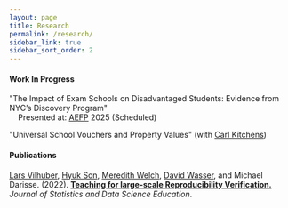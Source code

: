 ```yaml
---
layout: page
title: Research
permalink: /research/
sidebar_link: true
sidebar_sort_order: 2
---
```



#### Work In Progress

"The Impact of Exam Schools on Disadvantaged Students: Evidence from NYC’s Discovery Program" <br>
<span>
&nbsp;&nbsp;&nbsp;&nbsp;Presented at: [AEFP](https://aefpweb.org) 2025 (Scheduled)
</span>

"Universal School Vouchers and Property Values" (with [Carl Kitchens](https://sites.google.com/site/kitchct/))

#### Publications

[Lars Vilhuber](https://www.vilhuber.com/lars/), [Hyuk Son](https://hyukhson.github.io), [Meredith Welch](https://www.meredithswelch.com), [David Wasser](https://www.davidnwasser.com), and Michael Darisse. (2022). [**Teaching for large-scale Reproducibility Verification.**](https://doi.org/10.1080/26939169.2022.2074582) *Journal of Statistics and Data Science Education*.
